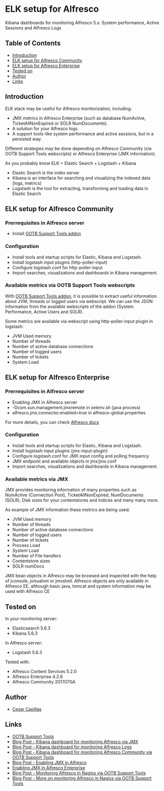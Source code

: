 # ELK setup for Alfresco
Kibana dashboards for monitoring Alfresco 5.x: System performance, Active Sessions and Alfresco Logs  

## Table of Contents
- [Introduction](#introduction)
- [ELK setup for Alfresco Community](#elk-setup-for-alfresco-community)
- [ELK setup for Alfresco Enterprise](#elk-setup-for-alfresco-enterprise)
- [Tested on](#tested-on)
- [Author](#author)
- [Links](#links)

## Introduction

ELK stack may be useful for Alfresco monitorization, including:
* JMX metrics in Alfresco Enterprise (such as database NumActive, TicketAllNonExpired or SOLR NumDocuments).
* A solution for your Alfresco logs.
* A support tools-like system performance and active sessions, but in a persisted way.

Different strategies may be done depending on Alfresco Community (via OOTB Support Tools webscripts) or Alfresco Enterprise (JMX information).

As you probably know ELK = Elastic Search + Logstash + Kibana
* Elastic Search is the index server
* Kibana is an interface for searching and visualizing the indexed data (logs, metrics)
* Logstash is the tool for extracting, transforming and loading data in Elastic Search 

## ELK setup for Alfresco Community

### Prerrequisites in Alfresco server

* Install [OOTB Support Tools addon](https://github.com/OrderOfTheBee/ootbee-support-tools)

### Configuration

* Install tools and startup scripts for Elastic, Kibana and Logstash.
* Install logstash input plugins (http-poller-input)
* Configure logstash.conf for http-poller-input
* Import searches, visualizations and dashboards in Kibana management.

### Available metrics via OOTB Support Tools webscripts

With [OOTB Support Tools addon](https://github.com/OrderOfTheBee/ootbee-support-tools), it is possible to extract useful information about JVM, threads or logged users via webscript. We can use the JSON information from the available webscripts of the addon (System Performance, Active Users and SOLR).

Some metrics are available via webscript using http-poller-input plugin in logstash:
- JVM Used memory
- Number of threads
- Number of active database connections
- Number of logged users
- Number of tickets
- System Load

## ELK setup for Alfresco Enterprise

### Prerrequisites in Alfresco server

* Enabling JMX in Alfresco server
 * -Dcom.sun.management.jmxremote in setenv.sh (java process)
 * alfresco.jmx.connector.enabled=true in alfresco-global.properties

For more details, you can check [Alfresco docs](https://docs.alfresco.com/5.0/tasks/jmx-access.html)

### Configuration

* Install tools and startup scripts for Elastic, Kibana and Logstash.
* Install logstash input plugins (jmx-input-plugin)
* Configure logstash.conf for JMX input config and polling frequency
* JMX endpoint and available objects in jmx/jmx.conf
* Import searches, visualizations and dashboards in Kibana management.

### Available metrics via JMX
JMX provides monitoring information of many properties such as NumActive (Connection Pool), TicketAllNonExpired, NumDocuments (SOLR), Disk sizes for your contentstores and indices and many many more.

As example of JMX information these metrics are being used:

- JVM Used memory
- Number of threads
- Number of active database connections
- Number of logged users
- Number of tickets
- Process Load
- System Load
- Number of File handlers
- Contentstore sizes
- SOLR numDocs

JMX bean objects in Alfresco may be browsed and inspected with the help of jconsole, jvisualvm or jmxshell. Alfresco objects are only available in Alfresco EE, although basic java, tomcat and system information may be used with Alfresco CE

## Tested on

In your monitoring server:
* Elasticsearch 5.6.3
* Kibana 5.6.3

In Alfresco server:
* Logstash 5.6.3

Tested with:
* Alfresco Content Services 5.2.0
* Alfresco Enterprise 4.2.6
* Alfresco Community 201707GA

## Author

- [Cesar Capillas](http://github.com/CesarCapillas)

## Links
- [OOTB Support Tools](https://github.com/OrderOfTheBee/ootbee-support-tools)
- [Blog Post - Kibana dashboard for monitoring Alfresco via JMX](https://www.zylk.net/es/web-2-0/blog/-/blogs/kibana-dashboard-for-monitoring-alfresco-jmx-metrics)
- [Blog Post - Kibana dashboard for monitoring Alfresco Logs](https://www.zylk.net/es/web-2-0/blog/-/blogs/simple-kibana-dashboard-for-monitoring-alfresco-logs)
- [Blog Post - Kibana dashboard for monitoring Alfresco Community via OOTB Support Tools](https://www.zylk.net/es/web-2-0/blog/-/blogs/kibana-dashboard-for-monitoring-alfresco-community-via-ootb-support-tools)
- [Blog Post - Enabling JMX in Alfresco](https://www.zylk.net/es/web-2-0/blog/-/blogs/enabling-jmx-in-alfresco)
- [Enabling JMX in Alfresco Enterprise](https://docs.alfresco.com/5.0/tasks/jmx-access.html)
- [Blog Post - Monitoring Alfresco in Nagios via OOTB Support Tools](http://www.zylk.net/es/web-2-0/blog/-/blogs/monitoring-alfresco-in-nagios-via-ootb-support-tools-addon)
- [Blog Post - More on monitoring Alfresco in Nagios via OOTB Support Tools](http://www.zylk.net/es/web-2-0/blog/-/blogs/more-on-monitoring-alfresco-in-nagios-via-ootb-support-tools)
